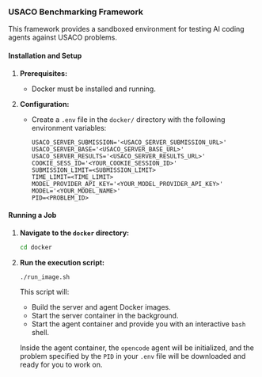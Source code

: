 ### USACO Benchmarking Framework

This framework provides a sandboxed environment for testing AI coding agents against USACO problems.

#### Installation and Setup

1.  **Prerequisites:**
    *   Docker must be installed and running.

2.  **Configuration:**
    *   Create a `.env` file in the `docker/` directory with the following environment variables:

        ```
        USACO_SERVER_SUBMISSION='<USACO_SERVER_SUBMISSION_URL>'
        USACO_SERVER_BASE='<USACO_SERVER_BASE_URL>'
        USACO_SERVER_RESULTS='<USACO_SERVER_RESULTS_URL>'
        COOKIE_SESS_ID='<YOUR_COOKIE_SESSION_ID>'
        SUBMISSION_LIMIT=<SUBMISSION_LIMIT>
        TIME_LIMIT=<TIME_LIMIT>
        MODEL_PROVIDER_API_KEY='<YOUR_MODEL_PROVIDER_API_KEY>'
        MODEL='<YOUR_MODEL_NAME>'
        PID=<PROBLEM_ID>
        ```

#### Running a Job

1.  **Navigate to the `docker` directory:**

    ```bash
    cd docker
    ```

2.  **Run the execution script:**

    ```bash
    ./run_image.sh
    ```

    This script will:
    *   Build the server and agent Docker images.
    *   Start the server container in the background.
    *   Start the agent container and provide you with an interactive `bash` shell.

    Inside the agent container, the `opencode` agent will be initialized, and the problem specified by the `PID` in your `.env` file will be downloaded and ready for you to work on.
